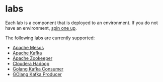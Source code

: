 labs
=========
Each lab is a component that is deployed to an environment. If you do not have an environment, [spin one up](../infrastructure/aws/README.md).

The following labs are currently supported:

- [Apache Mesos](mesosmaster/README.md)
- [Apache Kafka](kafka/README.md)
- [Apache Zookeeper](zookeeper/README.md)
- [Cloudera Hadoop](clouderahadoop)
- [Golang Kafka Consumer](gokafkaconsumer)
- [GOlang Kafka Producer](gokafkaproducer)